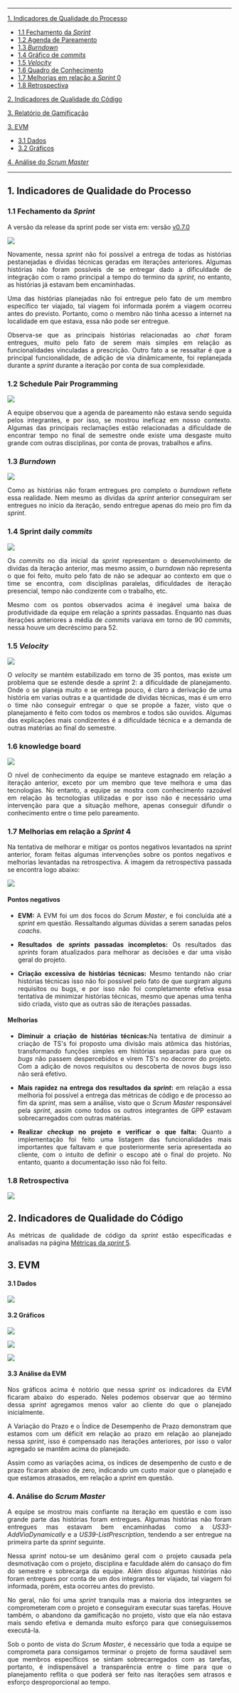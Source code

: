 ------

[1. Indicadores de Qualidade do Processo](#1-indicadores-de-qualidade-do-processo)

* [1.1 Fechamento da _Sprint_](#11-fechamento-da-sprint)
* [1.2 Agenda de Pareamento](#12-agenda-de-pareamento)
* [1.3 _Burndown_](#13-burndown)
* [1.4 Gráfico de _commits_](#14-grafico-de-commits)
* [1.5 _Velocity_](#15-velocity)
* [1.6 Quadro de Conhecimento](#16-quadro-de-conhecimento)
* [1.7 Melhorias em relação a _Sprint_ 0](#17-melhorias-em-relação-a-sprint-0)
* [1.8 Retrospectiva](#16-retrospectiva)

[2. Indicadores de Qualidade do Código](#2-indicadores-de-qualidade-do-código)

[3. Relatório de Gamificação](#3-relatório-de-gamificação)

[3. EVM](#3-evm)
* [3.1 Dados](#31-dados) 
* [3.2 Gráficos](#32-gr%C3%A1ficos) 

[4. Análise do _Scrum Master_](#4-análise-do-scrum-master) 


------

## 1. Indicadores de Qualidade do Processo

### 1.1 Fechamento da _Sprint_

A versão da release da sprint pode ser vista em: versão [v0.7.0](https://github.com/fga-gpp-mds/2017.2-Receituario-Medico/releases/tag/receita_v0.7)

![](https://raw.githubusercontent.com/wiki/fga-gpp-mds/2017.2-Receituario-Medico/imagens/sprint_05/pointscompleted.png)

<p align="justify"> Novamente, nessa <i>sprint</i> não foi possível a entrega de todas as histórias pestanejadas e dívidas técnicas geradas em iterações anteriores. Algumas histórias não foram possíveis de se entregar dado a dificuldade de integração com o ramo principal a tempo do termino da <i>sprint</i>, no entanto, as histórias já estavam bem encaminhadas.</p>

<p align="justify">Uma das histórias planejadas não foi entregue pelo fato de um membro específico ter viajado, tal viagem foi informada porém a viagem ocorreu antes do previsto. Portanto, como o membro não tinha acesso a internet na localidade em que estava, essa não pode ser entregue.</p>

<p align="justify">Observa-se que as principais histórias relacionadas ao <i>chat</i> foram entregues, muito pelo fato de serem mais simples em relação as funcionalidades vinculadas a prescrição. Outro fato a se ressaltar é que a principal funcionalidade, de adição de via dinâmicamente, foi replanejada durante a <i>sprint</i> durante a iteração por conta de sua complexidade.</p>

### 1.2 Schedule Pair Programming

![](https://raw.githubusercontent.com/wiki/fga-gpp-mds/2017.2-Receituario-Medico/imagens/sprint_05/agendaresultante.png)

<p align="justify">A equipe observou que a agenda de pareamento não estava sendo seguida pelos integrantes, e por isso, se mostrou ineficaz em nosso contexto. Algumas das principais reclamações estão relacionadas a dificuldade de encontrar tempo no final de semestre onde existe uma desgaste  muito grande com outras disciplinas, por conta de provas, trabalhos e afins.</p>

### 1.3 _Burndown_

![](https://raw.githubusercontent.com/wiki/fga-gpp-mds/2017.2-Receituario-Medico/imagens/sprint_05/burndown.png)

<p align="justify">Como as histórias não foram entregues pro completo o <i>burndown</i> reflete essa realidade. Nem mesmo as dividas da <i>sprint</i> anterior conseguiram ser entregues no início da iteração, sendo entregue apenas do meio pro fim da <i>sprint</i>.</p>

### 1.4 Sprint daily _commits_

![](https://raw.githubusercontent.com/wiki/fga-gpp-mds/2017.2-Receituario-Medico/imagens/sprint_05/commits.png)

<p align="justify">Os <i>commits</i> no dia inicial da <i>sprint</i> representam o desenvolvimento de dividas da iteração anterior, mas mesmo assim, o <i>burndown</i> não representa o que foi feito, muito pelo fato de não se adequar ao contexto em que o time se encontra, com disciplinas paralelas, dificuldades de iteração presencial, tempo não condizente com o trabalho, etc.</p>

<p align="justify">Mesmo com os pontos observados acima é inegável uma baixa de produtividade da equipe em relação a <i>sprints</i> passadas. Enquanto nas duas iterações anteriores a média de <i>commits</i> variava em torno de 90 <i>commits</i>, nessa houve um decréscimo para 52.</p>

### 1.5 _Velocity_

![](https://raw.githubusercontent.com/wiki/fga-gpp-mds/2017.2-Receituario-Medico/imagens/sprint_05/velocity.png)

<p align="justify">O <i>velocity</i> se mantém estabilizado em torno de 35 pontos, mas existe um problema que se estende desde a <i>sprint</i> 2: a dificuldade de planejamento. Onde o se planeja muito e se entrega pouco, é claro a derivação de uma história em varias outras e a quantidade de dividas técnicas, mas é um erro o time não conseguir entregar o que se propõe a fazer, visto que o planejamento é feito com todos os membros e todos são ouvidos. Algumas das explicações mais condizentes é a dificuldade técnica e a demanda de outras matérias ao final do semestre.</p>

### 1.6 knowledge board

![](https://raw.githubusercontent.com/wiki/fga-gpp-mds/2017.2-Receituario-Medico/imagens/sprint_05/knowledge.png)

<p align="justify">O nível de conhecimento da equipe se manteve estagnado em relação a iteração anterior, exceto por um membro que teve melhora e uma das tecnologias. No entanto, a equipe se mostra com conhecimento razoável em relação às tecnologias utilizadas e por isso não é necessário uma intervenção para que a situação melhore, apenas conseguir difundir o conhecimento entre o time pelo pareamento.</p>

### 1.7 Melhorias em relação a _Sprint_ 4

<p align="justify">Na tentativa de melhorar e mitigar os pontos negativos levantados na <i>sprint</i> anterior, foram feitas algumas intervenções sobre os pontos negativos e melhorias levantadas na retrospectiva. A imagem da retrospectiva passada se encontra logo abaixo:</p>

![](https://raw.githubusercontent.com/wiki/fga-gpp-mds/2017.2-Receituario-Medico/imagens/sprint_04/retrospectiva_sprint4.png)

#### Pontos negativos

* <p align="justify"><b>EVM:</b> A EVM foi um dos focos do <i>Scrum Master</i>, e foi concluída até a <i>sprint</i> em questão. Ressaltando algumas dúvidas a serem sanadas pelos <i>coachs</i>.</p>

* <p align="justify"><b>Resultados de <i>sprints</i> passadas incompletos:</b> Os resultados das <i>sprints</i> foram atualizados para melhorar as decisões e dar uma visão geral do projeto.</p>

* <p align="justify"><b>Criação excessiva de histórias técnicas:</b> Mesmo tentando não criar histórias técnicas isso não foi possível pelo fato de que surgiram alguns requisitos ou bugs, e por isso não foi completamente efetiva essa tentativa de minimizar histórias técnicas, mesmo que apenas uma tenha sido criada, visto que as outras são de iterações passadas.</p>

#### Melhorias

* <p align="justify"><b>Diminuir a criação de histórias técnicas:</b>Na tentativa de diminuir a criação de TS's foi proposto uma divisão mais atômica das histórias, transformando funções simples em histórias separadas para que os <i>bugs</i> não passem despercebidos e virem TS's no decorrer do projeto. Com a adição de novos requisitos ou descoberta de novos <i>bugs</i> isso não será efetivo.</p>

* <p align="justify"><b>Mais rapidez na entrega dos resultados da <i>sprint</i>:</b> em relação a essa melhoria foi possível a entrega das métricas de código e de processo ao fim da <i>sprint</i>, mas sem a análise, visto que o <i>Scrum Master</i> responsável pela <i>sprint</i>, assim como todos os outros integrantes de GPP estavam sobrecarregados com outras matérias.</p>

* <p align="justify"><b>Realizar <i>checkup</i> no projeto e verificar o que falta:</b> Quanto a implementação foi feito uma listagem das funcionalidades mais importantes que faltavam e que posteriormente seria apresentada ao cliente, com o intuito de definir o escopo até o final do projeto. No entanto, quanto a documentação isso não foi feito.</p>

### 1.8 Retrospectiva

![](https://raw.githubusercontent.com/wiki/fga-gpp-mds/2017.2-Receituario-Medico/imagens/sprint_05/retrospective.png)

## 2. Indicadores de Qualidade do Código

<p align="justify">As métricas de qualidade de código da <i>sprint</i> estão especificadas e analisadas na página <a href="https://github.com/fga-gpp-mds/2017.2-Receituario-Medico/wiki/M%C3%A9tricas-de-C%C3%B3digo-Sprint-5">Métricas da <i>sprint</i> 5</a>.</p>

## 3. EVM

#### 3.1 Dados

![](https://raw.githubusercontent.com/wiki/fga-gpp-mds/2017.2-Receituario-Medico/imagens/sprint_05/evm1_sprint5.png)

#### 3.2 Gráficos

![](https://raw.githubusercontent.com/wiki/fga-gpp-mds/2017.2-Receituario-Medico/imagens/sprint_05/pvacev_sprint5.png)

![](https://raw.githubusercontent.com/wiki/fga-gpp-mds/2017.2-Receituario-Medico/imagens/sprint_05/cvsv_sprint5.png)

![](https://raw.githubusercontent.com/wiki/fga-gpp-mds/2017.2-Receituario-Medico/imagens/sprint_05/cpispi_sprint5.png)

#### 3.3 Análise da EVM

<p align="justify"> Nos gráficos acima é notório que nessa <i>sprint</i> os indicadores da EVM ficaram abaixo do esperado. Neles podemos observar que ao término dessa <i>sprint</i> agregamos menos valor ao cliente do que o planejado inicialmente.</p>

<p align="justify">A Variação do Prazo e o Índice de Desempenho de Prazo demonstram que estamos com um déficit em relação ao prazo em relação ao planejado nessa <i>sprint</i>, isso é compensado nas iterações anteriores, por isso o valor agregado se mantêm acima do planejado.</i>

<p align="justify">Assim como as variações acima, os índices de desempenho de custo e de prazo ficaram abaixo de 
 zero, indicando um custo maior que o planejado e que estamos atrasados, em relação a <i>sprint</i> em questão.</p>

### 4. Análise do _Scrum Master_

<p align="justify">A equipe se mostrou mais confiante na iteração em questão e com isso grande parte das histórias foram entregues. Algumas histórias não foram entregues mas estavam bem encaminhadas como a <i>US33-AddViaDynamically</i> e a <i>US39-ListPrescription</i>, tendendo a ser entregue na primeira parte da <i>sprint</i> seguinte.</p>

<p align="justify">Nessa <i>sprint</i> notou-se um desânimo geral com o projeto causada pela desmotivação com o projeto, disciplina e faculdade além do cansaço do fim do semestre e sobrecarga da equipe. Além disso algumas histórias não foram entregues por conta de um dos integrantes ter viajado, tal viagem foi informada, porém, esta ocorreu antes do previsto.</p>

<p align="justify">No geral, não foi uma <i>sprint</i> tranquila mas a maioria dos integrantes se comprometeram com o projeto e conseguiram executar suas tarefas. Houve também, o abandono da gamificação no projeto, visto que ela não estava mais sendo efetiva e demanda muito esforço para que conseguíssemos executá-la.</p>

<p align="justify">Sob o ponto de vista do <i>Scrum Master</i>, é necessário que toda a equipe se comprometa para consigamos terminar o projeto de forma saudável sem que membros específicos se sintam sobrecarregados com as tarefas, portanto, é indispensável a transparência entre o time para que o planejamento reflita o que poderá ser feito nas iterações sem atrasos e esforço desproporcional ao tempo.</p>